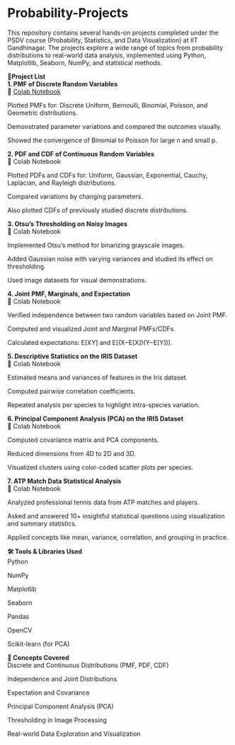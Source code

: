 # Probability-Projects
This repository contains several hands-on projects completed under the PSDV course (Probability, Statistics, and Data Visualization) at IIT Gandhinagar. The projects explore a wide range of topics from probability distributions to real-world data analysis, implemented using Python, Matplotlib, Seaborn, NumPy, and statistical methods.

📂**Project List**  
**1. PMF of Discrete Random Variables**  
🔗 [Colab Notebook](https://colab.research.google.com/drive/1_9ZhbXfZMht4br1305vc7r64l0zGGBMV?usp=sharing)


Plotted PMFs for: Discrete Uniform, Bernoulli, Binomial, Poisson, and Geometric distributions.

Demonstrated parameter variations and compared the outcomes visually.

Showed the convergence of Binomial to Poisson for large n and small p.

**2. PDF and CDF of Continuous Random Variables**  
🔗 Colab Notebook

Plotted PDFs and CDFs for: Uniform, Gaussian, Exponential, Cauchy, Laplacian, and Rayleigh distributions.

Compared variations by changing parameters.

Also plotted CDFs of previously studied discrete distributions.

**3. Otsu’s Thresholding on Noisy Images**  
🔗 Colab Notebook

Implemented Otsu’s method for binarizing grayscale images.

Added Gaussian noise with varying variances and studied its effect on thresholding.

Used image datasets for visual demonstrations.

**4. Joint PMF, Marginals, and Expectation**  
🔗 Colab Notebook

Verified independence between two random variables based on Joint PMF.

Computed and visualized Joint and Marginal PMFs/CDFs.

Calculated expectations: E[XY] and E[(X−E[X])(Y−E[Y])].

**5. Descriptive Statistics on the IRIS Dataset**  
🔗 Colab Notebook

Estimated means and variances of features in the Iris dataset.

Computed pairwise correlation coefficients.

Repeated analysis per species to highlight intra-species variation.

**6. Principal Component Analysis (PCA) on the IRIS Dataset**  
🔗 Colab Notebook

Computed covariance matrix and PCA components.

Reduced dimensions from 4D to 2D and 3D.

Visualized clusters using color-coded scatter plots per species.

**7. ATP Match Data Statistical Analysis**  
🔗 Colab Notebook

Analyzed professional tennis data from ATP matches and players.

Asked and answered 10+ insightful statistical questions using visualization and summary statistics.

Applied concepts like mean, variance, correlation, and grouping in practice.

**🛠️ Tools & Libraries Used**  
Python

NumPy

Matplotlib

Seaborn

Pandas

OpenCV

Scikit-learn (for PCA)

**🧠 Concepts Covered**  
Discrete and Continuous Distributions (PMF, PDF, CDF)

Independence and Joint Distributions

Expectation and Covariance

Principal Component Analysis (PCA)

Thresholding in Image Processing

Real-world Data Exploration and Visualization

